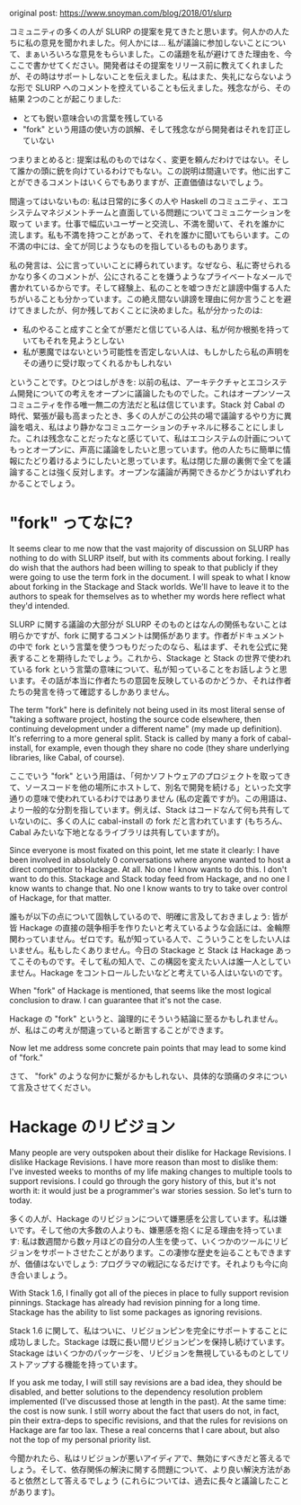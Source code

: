 original post: https://www.snoyman.com/blog/2018/01/slurp

コミュニティの多くの人が SLURP の提案を見てきたと思います。何人かの人たちに私の意見を聞かれました。何人かには... 私が議論に参加しないことについて、まぁいろいろな意見をもらいました。この議題を私が避けてきた理由を、今ここで書かせてください。開発者はその提案をリリース前に教えてくれましたが、その時はサポートしないことを伝えました。私はまた、失礼にならないような形で SLURP へのコメントを控えていることも伝えました。残念ながら、その結果 2つのことが起こりました:

* とても鋭い意味合いの言葉を残している
* "fork" という用語の使い方の誤解、そして残念ながら開発者はそれを訂正していない

つまりまとめると: 提案は私のものではなく、変更を頼んだわけではない。そして誰かの頭に銃を向けているわけでもない。この説明は間違いです。他に出すことができるコメントはいくらでもありますが、正直価値はないでしょう。

間違ってはいないもの: 私は日常的に多くの人や Haskell のコミュニティ、エコシステムマネジメントチームと直面している問題についてコミュニケーションを取って
います。仕事で幅広いユーザーと交流し、不満を聞いて、それを誰かに流します。私も不満を持つことがあって、それを誰かに聞いてもらいます。この不満の中には、全てが同じようなものを指しているものもあります。

私の発言は、公に言っていいことに縛られています。なぜなら、私に寄せられるかなり多くのコメントが、公にされることを嫌うようなプライベートなメールで書かれているからです。そして経験上、私のことを嘘つきだと誹謗中傷する人たちがいることも分かっています。この絶え間ない誹謗を理由に何か言うことを避けてきましたが、何か残しておくことに決めました。私が分かったのは:

* 私のやること成すこと全てが悪だと信じている人は、私が何か根拠を持っていてもそれを見ようとしない
* 私が悪魔ではないという可能性を否定しない人は、もしかしたら私の声明をその通りに受け取ってくれるかもしれない

ということです。ひとつはしがきを: 以前の私は、アーキテクチャとエコシステム開発についての考えをオープンに議論したものでした。これはオープンソースコミュニティを作る唯一無二の方法だと私は信じています。Stack 対 Cabal の時代、緊張が最も高まったとき、多くの人がこの公共の場で議論するやり方に異論を唱え、私はより静かなコミュニケーションのチャネルに移ることにしました。これは残念なことだったなと感じていて、私はエコシステムの計画についてもっとオープンに、声高に議論をしたいと思っています。他の人たちに簡単に情報にたどり着けるようにしたいと思っています。私は閉じた扉の裏側で全てを議論することは強く反対します。オープンな議論が再開できるかどうかはいずれわかることでしょう。

# "fork" ってなに?
It seems clear to me now that the vast majority of discussion on SLURP has nothing to do with SLURP itself, but with its comments about forking. I really do wish that the authors had been willing to speak to that publicly if they were going to use the term fork in the document. I will speak to what I know about forking in the Stackage and Stack worlds. We'll have to leave it to the authors to speak for themselves as to whether my words here reflect what they'd intended.

SLURP に関する議論の大部分が SLURP そのものとはなんの関係もないことは明らかですが、fork に関するコメントは関係があります。作者がドキュメントの中で fork という言葉を使うつもりだったのなら、私はまず、それを公式に発表することを期待したでしょう。これから、Stackage と Stack の世界で使われている fork という言葉の意味について、私が知っていることをお話しようと思います。その話が本当に作者たちの意図を反映しているのかどうか、それは作者たちの発言を待って確認するしかありません。

The term "fork" here is definitely not being used in its most literal sense of "taking a software project, hosting the source code elsewhere, then continuing development under a different name" (my made up definition). It's referring to a more general split. Stack is called by many a fork of cabal-install, for example, even though they share no code (they share underlying libraries, like Cabal, of course).

ここでいう "fork" という用語は、「何かソフトウェアのプロジェクトを取ってきて、ソースコードを他の場所にホストして、別名で開発を続ける」といった文字通りの意味で使われているわけではありません (私の定義ですが)。この用語は、より一般的な分割を指しています。例えば、Stack はコードなんて何も共有していないのに、多くの人に cabal-install の fork だと言われています (もちろん、Cabal みたいな下地となるライブラリは共有していますが)。

Since everyone is most fixated on this point, let me state it clearly: I have been involved in absolutely 0 conversations where anyone wanted to host a direct competitor to Hackage. At all. No one I know wants to do this. I don't want to do this. Stackage and Stack today feed from Hackage, and no one I know wants to change that. No one I know wants to try to take over control of Hackage, for that matter.

誰もが以下の点について固執しているので、明確に言及しておきましょう: 皆が皆 Hackage の直接の競争相手を作りたいと考えているような会話には、金輪際関わっていません。ゼロです。私が知っている人で、こういうことをしたい人はいません。私もしたくありません。今日の Stackage と Stack は Hackage あってこそのものです。そして私の知人で、この構図を変えたい人は誰一人としていません。Hackage をコントロールしたいなどと考えている人はいないのです。

When "fork" of Hackage is mentioned, that seems like the most logical conclusion to draw. I can guarantee that it's not the case.

Hackage の "fork" というと、論理的にそういう結論に至るかもしれません。が、私はこの考えが間違っていると断言することができます。

Now let me address some concrete pain points that may lead to some kind of "fork."

さて、 "fork" のような何かに繋がるかもしれない、具体的な頭痛のタネについて言及させてください。

# Hackage のリビジョン
Many people are very outspoken about their dislike for Hackage Revisions. I dislike Hackage Revisions. I have more reason than most to dislike them: I've invested weeks to months of my life making changes to multiple tools to support revisions. I could go through the gory history of this, but it's not worth it: it would just be a programmer's war stories session. So let's turn to today.

多くの人が、Hackage のリビジョンについて嫌悪感を公言しています。私は嫌いです。そして他の大多数の人よりも、嫌悪感を抱くに足る理由を持っています: 私は数週間から数ヶ月ほどの自分の人生を使って、いくつかのツールにリビジョンをサポートさせたことがあります。この凄惨な歴史を辿ることもできますが、価値はないでしょう: プログラマの戦記になるだけです。それよりも今に向き合いましょう。

With Stack 1.6, I finally got all of the pieces in place to fully support revision pinnings. Stackage has already had revision pinning for a long time. Stackage has the ability to list some packages as ignoring revisions.

Stack 1.6 に関して、私はついに、リビジョンピンを完全にサポートすることに成功しました。Stackage は既に長い間リビジョンピンを保持し続けています。Stackage はいくつかのパッケージを、リビジョンを無視しているものとしてリストアップする機能を持っています。

If you ask me today, I will still say revisions are a bad idea, they should be disabled, and better solutions to the dependency resolution problem implemented (I've discussed those at length in the past). At the same time: the cost is now sunk. I still worry about the fact that users do not, in fact, pin their extra-deps to specific revisions, and that the rules for revisions on Hackage are far too lax. These a real concerns that I care about, but also not the top of my personal priority list.

今聞かれたら、私はリビジョンが悪いアイディアで、無効にすべきだと答えるでしょう。そして、依存関係の解決に関する問題について、より良い解決方法があると依然として答えるでしょう (これらについては、過去に長々と議論したことがあります)。
